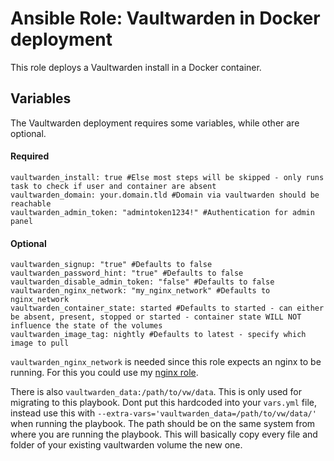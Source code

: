 # Ansible Role: Vaultwarden in Docker deployment

This role deploys a Vaultwarden install in a Docker container.

## Variables

The Vaultwarden deployment requires some variables, while other are optional.
#### Required
```
vaultwarden_install: true #Else most steps will be skipped - only runs task to check if user and container are absent
vaultwarden_domain: your.domain.tld #Domain via vaultwarden should be reachable
vaultwarden_admin_token: "admintoken1234!" #Authentication for admin panel
```
#### Optional
```
vaultwarden_signup: "true" #Defaults to false
vaultwarden_password_hint: "true" #Defaults to false
vaultwarden_disable_admin_token: "false" #Defaults to false
vaultwarden_nginx_network: "my_nginx_network" #Defaults to nginx_network
vaultwarden_container_state: started #Defaults to started - can either be absent, present, stopped or started - container state WILL NOT influence the state of the volumes 
vaultwarden_image_tag: nightly #Defaults to latest - specify which image to pull
```
```vaultwarden_nginx_network``` is needed since this role expects an nginx to be running. For this you could use my [nginx role](https://github.com/JCSynthTux/ansible-role-docker-nginx). 

There is also ```vaultwarden_data:/path/to/vw/data```. This is only used for migrating to this playbook. Dont put this hardcoded into your ```vars.yml``` file, instead use this with ```--extra-vars='vaultwarden_data=/path/to/vw/data/'``` when running the playbook. 
The path should be on the same system from where you are running the playbook. This will basically copy every file and folder of your existing vaultwarden volume the new one.

